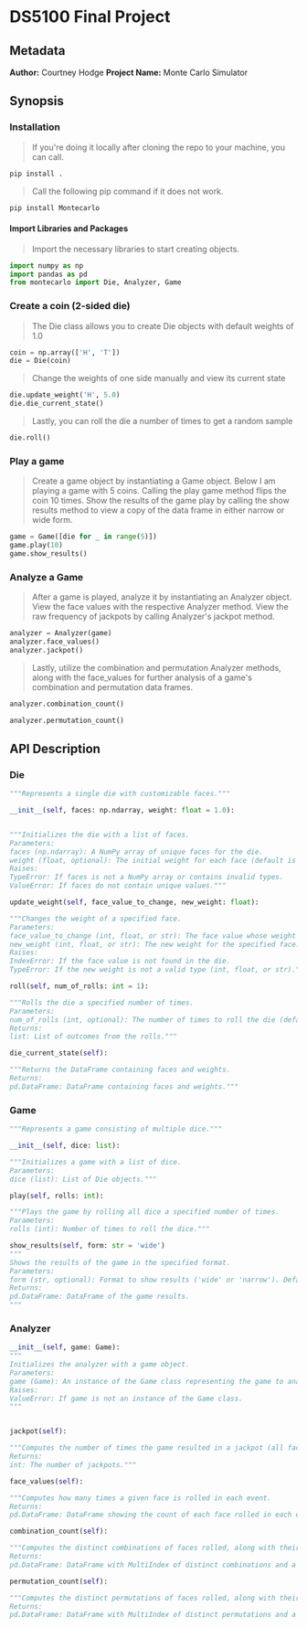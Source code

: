 # DS5100 Final Project

## Metadata
**Author:** Courtney Hodge
**Project Name:** Monte Carlo Simulator

## Synopsis

### Installation
> If you're doing it locally after cloning the repo to your machine, you can call.
```python
pip install .
```
> Call the following pip command if it does not work.
```python
pip install Montecarlo
```

#### Import Libraries and Packages
> Import the necessary libraries to start creating objects.
```python
import numpy as np
import pandas as pd
from montecarlo import Die, Analyzer, Game
```

### Create a coin (2-sided die)
> The Die class allows you to create Die objects with default weights of 1.0

```python
coin = np.array(['H', 'T'])
die = Die(coin)
```
> Change the weights of one side manually and view its current state

```python
die.update_weight('H', 5.0)
die.die_current_state()
```

> Lastly, you can roll the die a number of times to get a random sample

```python
die.roll()
```

### Play a game

> Create a game object by instantiating a Game object. Below I am playing a game with 5 coins. Calling the play game method flips the coin 10 times. Show the results of the game play by calling the show results method to view a copy of the data frame in either narrow or wide form.

```python
game = Game([die for _ in range(5)])
game.play(10)
game.show_results()
```

### Analyze a Game

> After a game is played, analyze it by instantiating an Analyzer object. View the face values with the respective Analyzer method. View the raw frequency of jackpots by calling Analyzer's jackpot method.

```python
analyzer = Analyzer(game)
analyzer.face_values()
analyzer.jackpot()
```

>Lastly, utilize the combination and permutation Analyzer methods, along with the face_values for further analysis of a game's combination and permutation data frames.

```python
analyzer.combination_count()
```

```python
analyzer.permutation_count()
```
## API Description

### Die

```python
"""Represents a single die with customizable faces."""
```

```python
__init__(self, faces: np.ndarray, weight: float = 1.0):


"""Initializes the die with a list of faces.
Parameters:
faces (np.ndarray): A NumPy array of unique faces for the die.
weight (float, optional): The initial weight for each face (default is 1.0).
Raises:
TypeError: If faces is not a NumPy array or contains invalid types.
ValueError: If faces do not contain unique values."""
```

```python
update_weight(self, face_value_to_change, new_weight: float):

"""Changes the weight of a specified face.
Parameters:
face_value_to_change (int, float, or str): The face value whose weight is to be changed.
new_weight (int, float, or str): The new weight for the specified face.
Raises:
IndexError: If the face value is not found in the die.
TypeError: If the new weight is not a valid type (int, float, or str)."""
```

```python
roll(self, num_of_rolls: int = 1):

"""Rolls the die a specified number of times.
Parameters:
num_of_rolls (int, optional): The number of times to roll the die (default is 1).
Returns:
list: List of outcomes from the rolls."""
```
```python
die_current_state(self):

"""Returns the DataFrame containing faces and weights.
Returns:
pd.DataFrame: DataFrame containing faces and weights."""
```

### Game
```python
"""Represents a game consisting of multiple dice."""
```

```python
__init__(self, dice: list):

"""Initializes a game with a list of dice.
Parameters:
dice (list): List of Die objects."""
```

```python
play(self, rolls: int):

"""Plays the game by rolling all dice a specified number of times.
Parameters:
rolls (int): Number of times to roll the dice."""
```

```python
show_results(self, form: str = 'wide')
"""
Shows the results of the game in the specified format.
Parameters:
form (str, optional): Format to show results ('wide' or 'narrow'). Defaults to 'wide'.
Returns:
pd.DataFrame: DataFrame of the game results.
"""
```

### Analyzer

```python
__init__(self, game: Game):
"""
Initializes the analyzer with a game object.
Parameters:
game (Game): An instance of the Game class representing the game to analyze.
Raises:
ValueError: If game is not an instance of the Game class.
"""
```

```python

jackpot(self):

"""Computes the number of times the game resulted in a jackpot (all faces are the same).
Returns:
int: The number of jackpots."""
```


```python
face_values(self):

"""Computes how many times a given face is rolled in each event.
Returns:
pd.DataFrame: DataFrame showing the count of each face rolled in each event. Index represents the roll number, columns represent face values."""
```

```python
combination_count(self):

"""Computes the distinct combinations of faces rolled, along with their counts. Combinations are order-independent and may contain repetitions.
Returns:
pd.DataFrame: DataFrame with MultiIndex of distinct combinations and a column for the associated counts."""
```

```python
permutation_count(self):

"""Computes the distinct permutations of faces rolled, along with their counts. Permutations are order-dependent and may contain repetitions.
Returns:
pd.DataFrame: DataFrame with MultiIndex of distinct permutations and a column for the associated counts."""
```